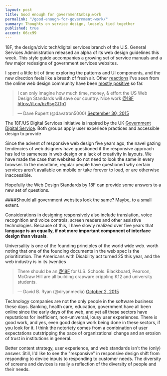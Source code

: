 ```yaml
---
layout: post
title: Good enough for government&nbsp;work
permalink: "/good-enough-for-government-work/"
summary: Thoughts on service design, loosely tied together
published: true
accent: 66cc99
---
```


18F, the design/civic tech/digital services branch of the U.S. General Services Administration released an alpha of its web design guidelines this week. This style guide accompanies a growing set of service manuals and a few major redesigns of government services websites.

I spent a little bit of time exploring the patterns and UI components, and the new direction feels like a breath of fresh air. Other [reactions](https://www.designernews.co/stories/56622-show-dn-us-web-design-standards) I've seen from the online web design community have been [mostly positive](http://alistapart.com/blog/post/on-our-radar-special-snowflake) so far.

<blockquote class="twitter-tweet" lang="en"><p lang="en" dir="ltr">I can only imagine how much time, money, &amp; effort the US Web Design Standards will save our country. Nice work <a href="https://twitter.com/18F">@18F</a> <a href="https://t.co/bz9sgGITp1">https://t.co/bz9sgGITp1</a></p>&mdash; Dave Rupert (@davatron5000) <a href="https://twitter.com/davatron5000/status/649290101726416896">September 30, 2015</a></blockquote>
<script async src="//platform.twitter.com/widgets.js" charset="utf-8"></script>

The 18F/US Digital Services initiative is inspired by the UK [Government Digital Service](https://www.gov.uk/service-manual). Both groups apply user experiece practices and accessible design to provide 

Since the advent of responsive web design five years ago, the navel gazing tendencies of web dsigners have questioned if the responsive approach has led to sameness in web design or a lack of creativity in layouts. We have made the case that websites do not need to look the same in every browser. In the meantime, regular people have questioned why certain services [aren't available on mobile](/notify-the-enterprise/) or take forever to load, or are otherwise inaccessible.

Hopefully the Web Design Standards by 18F can provide some answers to a new set of questions.

####Should all government websites look the same?
Maybe, to a small extent.

Considerations in designing responsively also include translation, voice recognition and voice controls, screen readers and other assistive technologies. Because of this, I have slowly realized over five years that <strong>language is an equally, if not more important component of interface design than visuals</strong>.

Universality is one of the founding principles of the world wide web. worth noting that one of the founding documents in the web spec is the 
prioritization. The Americans with Disability act turned 25 this year, and the web industry is in its twenties

<blockquote class="twitter-tweet" lang="en"><p lang="en" dir="ltr">There should be an <a href="https://twitter.com/18F">@18F</a> for U.S. Schools. Blackboard, Pearson, McGraw Hill are all building crapware crippling K12 and university students.</p>&mdash; David B. Ryan (@dryanmedia) <a href="https://twitter.com/dryanmedia/status/649785480007913472">October 2, 2015</a></blockquote>
<script async src="//platform.twitter.com/widgets.js" charset="utf-8"></script>

Technology companies are not the only people in the software business these days. Banking, health care, education, government have all been online since the early days of the web, and yet all these sectors have reputations for inefficient, non-universal, lousy user experiences. There is good work, and yes, even good design work being done in these sectors, if you look for it. I think the notoriety comes from a combination of user expectations outstripping the pace of organizational change and an erosion of trust in institutions in general.

Better content strategy, user experience, and web standards isn't the (only) answer. Still, I'd like to see the "responsive" in responsive design shift from responding to device inputs to responding to customer needs. The diversity of screens and devices is really a reflection of the diversity of people and their needs. 